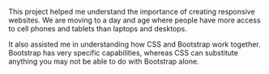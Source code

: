 This project helped me understand the importance of creating responsive websites. We are moving to a day and age where people have more access to cell phones and tablets than laptops and desktops. 

It also assisted me in understanding how CSS and Bootstrap work together. Bootstrap has very specific capabilities, whereas CSS can substitute anything you may not be able to do with Bootstrap alone. 

